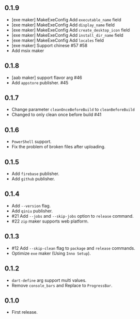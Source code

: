 ## 0.1.9

- [exe maker] MakeExeConfig Add `executable_name` field
- [exe maker] MakeExeConfig Add `display_name` field
- [exe maker] MakeExeConfig Add `create_desktop_icon` field
- [exe maker] MakeExeConfig Add `install_dir_name` field
- [exe maker] MakeExeConfig Add `locales` field
- [exe maker] Support chinese #57 #58
- Add msix maker

## 0.1.8

- [aab maker] support flavor arg #46
- Add `appstore` publisher. #45

## 0.1.7

- Change parameter `cleanOnceBeforeBuild` to `cleanBeforeBuild`
- Changed to only clean once before build #41

## 0.1.6

- `PowerShell` support.
- Fix the problem of broken files after uploading.

## 0.1.5

- Add `firebase` publisher.
- Add `github` publisher.

## 0.1.4

- Add `--version` flag.
- Add `qiniu` publisher.
- #21 Add `--jobs` and `--skip-jobs` option to `release` command.
- #22 `zip` maker supports web platform.

## 0.1.3

- #12 Add `--skip-clean` flag to `package` and `release` commands.
- Optimize `exe` maker (Using `Inno Setup`).

## 0.1.2

- `dart-define` arg support multi values.
- Remove `console_bars` and Replace to `ProgressBar`.

## 0.1.0

- First release.

